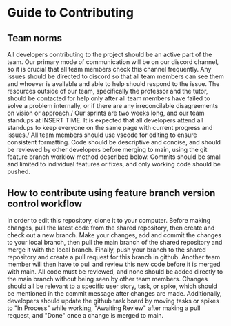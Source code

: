 # Guide to Contributing


## Team norms
All developers contributing to the project should be an active part of the team. Our primary mode of communication will be on our discord channel, so it is crucial that all team members check this channel frequently. Any issues should be directed to discord so that all team members can see them and whoever is available and able to help should respond to the issue. The resources outside of our team, specifically the professor and the tutor, should be contacted for help only after all team members have failed to solve a problem internally, or if there are any irreconcilable disagreements on vision or approach./
Our sprints are two weeks long, and our team standups at INSERT TIME. It is expected that all developers attend all standups to keep everyone on the same page with current progress and issues./
All team members should use vscode for editing to ensure consistent formatting. Code should be descriptive and concise, and should be reviewed by other developers before merging to main, using the git feature branch worklow method described below. Commits should be small and limited to individual features or fixes, and only working code should be pushed. 

## How to contribute using feature branch version control workflow
In order to edit this repository, clone it to your computer. Before making changes, pull the latest code from the shared repository, then create and check out a new branch. Make your changes, add and commit the changes to your local branch, then pull the main branch of the shared repository and merge it with the local branch. Finally, push your branch to the shared repository and create a pull request for this branch in github. Another team member will then have to pull and review this new code before it is merged with main. All code must be reviewed, and none should be added directly to the main branch without being seen by other team members. Changes should all be relevant to a specific user story, task, or spike, which should be mentioned in the commit message after changes are made. Additionally, developers should update the github task board by moving tasks or spikes to "In Process" while working, "Awaiting Review" after making a pull request, and "Done" once a change is merged to main. 

